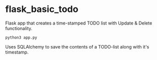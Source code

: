 # flask_basic_todo

Flask app that creates a time-stamped TODO list with Update & Delete functionality.

    python3 app.py
    
Uses SQLAlchemy to save the contents of a TODO-list along with it's timestamp.
